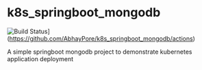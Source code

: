 # k8s_springboot_mongodb

![Build Status](https://github.com/AbhayPore/k8s_springboot_mongodb/actions/workflows/maven.yml/badge.svg)](https://github.com/AbhayPore/k8s_springboot_mongodb/actions)

A simple springboot mongodb project to demonstrate kubernetes application deployment

